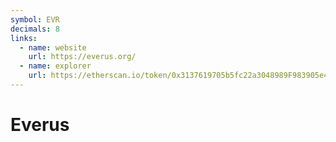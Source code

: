 ```yaml
---
symbol: EVR
decimals: 8
links:
  - name: website
    url: https://everus.org/
  - name: explorer
    url: https://etherscan.io/token/0x3137619705b5fc22a3048989F983905e456b59Ab
---
```


# Everus
